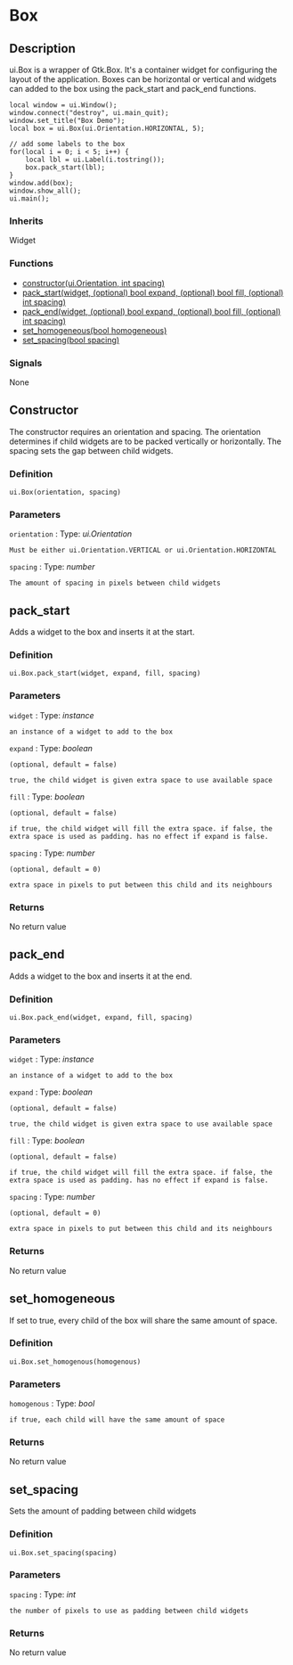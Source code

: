 # Box

## Description

ui.Box is a wrapper of Gtk.Box. It's a container widget for configuring the layout of the application. Boxes can be horizontal or vertical and widgets can added to the box using the pack_start and pack_end functions. 

```
local window = ui.Window();
window.connect("destroy", ui.main_quit);
window.set_title("Box Demo");
local box = ui.Box(ui.Orientation.HORIZONTAL, 5);

// add some labels to the box
for(local i = 0; i < 5; i++) { 
    local lbl = ui.Label(i.tostring());
    box.pack_start(lbl);
}
window.add(box);
window.show_all();
ui.main();

```

### Inherits

Widget


### Functions 

* [constructor(ui.Orientation, int spacing)](#constructor)
* [pack_start(widget, (optional) bool expand, (optional) bool fill, (optional) int spacing)](#pack_start)
* [pack_end(widget, (optional) bool expand, (optional) bool fill, (optional) int spacing)](#pack_end)
* [set_homogeneous(bool homogeneous)](#set_homogenous)
* [set_spacing(bool spacing)](#set_spacing)


### Signals

None


## Constructor

The constructor requires an orientation and spacing. The orientation determines if child widgets are to be packed vertically or horizontally. The spacing sets the gap between child widgets. 

### Definition

`ui.Box(orientation, spacing)`

### Parameters

`orientation`
:   Type: *ui.Orientation*

    Must be either ui.Orientation.VERTICAL or ui.Orientation.HORIZONTAL

`spacing`
:   Type: *number*

    The amount of spacing in pixels between child widgets



## pack_start

Adds a widget to the box and inserts it at the start.

### Definition

`ui.Box.pack_start(widget, expand, fill, spacing)`

### Parameters

`widget`
:   Type: *instance*

    an instance of a widget to add to the box

`expand`
:   Type: *boolean*

    (optional, default = false) 

    true, the child widget is given extra space to use available space

`fill` 
:   Type: *boolean*

    (optional, default = false) 

    if true, the child widget will fill the extra space. if false, the extra space is used as padding. has no effect if expand is false.

`spacing`
:   Type: *number*

    (optional, default = 0) 

    extra space in pixels to put between this child and its neighbours

### Returns 

No return value

## pack_end

Adds a widget to the box and inserts it at the end.

### Definition

`ui.Box.pack_end(widget, expand, fill, spacing)`

### Parameters

`widget`
:   Type: *instance*

    an instance of a widget to add to the box

`expand`
:   Type: *boolean*

    (optional, default = false) 

    true, the child widget is given extra space to use available space

`fill` 
:   Type: *boolean*

    (optional, default = false) 

    if true, the child widget will fill the extra space. if false, the extra space is used as padding. has no effect if expand is false.

`spacing`
:   Type: *number*

    (optional, default = 0) 

    extra space in pixels to put between this child and its neighbours

### Returns 

No return value

## set_homogeneous

If set to true, every child of the box will share the same amount of space.

### Definition

`ui.Box.set_homogenous(homogenous)`

### Parameters

`homogenous`
:   Type: *bool*

    if true, each child will have the same amount of space

### Returns 

No return value

## set_spacing

Sets the amount of padding between child widgets

### Definition

`ui.Box.set_spacing(spacing)`

### Parameters

`spacing`
:   Type: *int*

    the number of pixels to use as padding between child widgets

### Returns 

No return value






